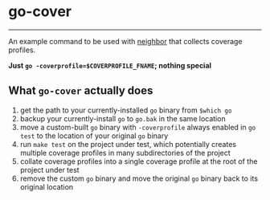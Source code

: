 # go-cover
---
An example command to be used with [neighbor](https://github.com/mccurdyc/neighbor)
that collects coverage profiles.

**Just `go -coverprofile=$COVERPROFILE_FNAME`; nothing special**

## What `go-cover` actually does
1. get the path to your currently-installed `go` binary from `$which go`
2. backup your currently-install `go` to `go.bak` in the same location
3. move a custom-built `go` binary with `-coverprofile` always enabled in `go test`
   to the location of your original `go` binary
4. run `make test` on the project under test, which potentially creates multiple
   coverage profiles in many subdirectories of the project
5. collate coverage profiles into a single coverage profile at the root of the
   project under test
6. remove the custom `go` binary and move the original `go` binary back to its
   original location
